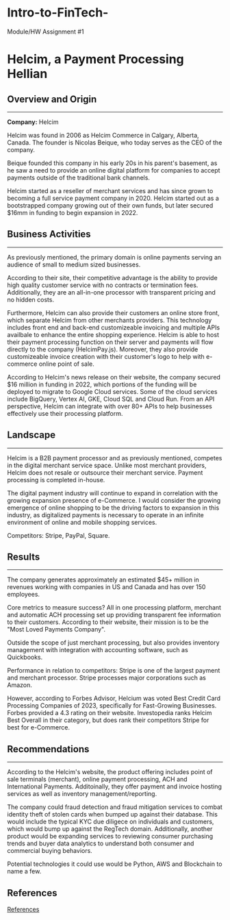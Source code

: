 # Intro-to-FinTech-
Module/HW Assignment #1 


# Helcim, a Payment Processing Hellian


## Overview and Origin 
---
**Company:** Helcim

Helcim was found in 2006 as Helcim Commerce in Calgary, Alberta, Canada. The founder is Nicolas Beique, who today serves as the CEO of the company.  

Beique founded this company in his early 20s in his parent's basement, as he saw a need to provide an online digital platform for companies to accept payments outside of the traditional bank channels. 

Helcim started as a reseller of merchant services and has since grown to becoming a full service payment company in 2020. Helcim started out as a bootstrapped company growing out of their own funds, but later secured $16mm in funding to begin expansion in 2022. 


## Business Activities 
---

As previously mentioned, the primary domain is online payments serving an audience of small to medium sized businesses.  

According to their site, their competitive advantage is the ability to provide high quality customer service with no contracts or termination fees. Additionally, they are an all-in-one processor with transparent pricing and no hidden costs.  

Furthermore, Helcim can also provide their customers an online store front, which separate Helcim from other merchants providers. This technology includes front end and back-end customizeable invoicing and multiple APIs availbale to enhance the entire shopping experience. Helcim is able to host their payment processing function on their server and payments will flow directly to the company (HelcimPay.js). Moreover, they also provide customizeable invoice creation with their customer's logo to help with e-commerce online point of sale.  

According to Helcim's news release on their website, the company secured $16 million in funding in 2022, which portions of the funding will be deployed to migrate to Google Cloud services. Some of the cloud services include BigQuery, Vertex AI, GKE, Cloud SQL and Cloud Run. From an API perspective, Helcim can integrate with over 80+ APIs to help businesses effectively use their processing platform. 


## Landscape 
---

Helcim is a B2B payment processor and as previously mentioned, competes in the digital merchant service space. Unlike most merchant providers, Helcim does not resale or outsource their merchant service. Payment processing is completed in-house.

The digital payment industry will continue to expand in correlation with the growing expansion presence of e-Commerce. I would consider the growing emergence of online shopping to be the driving factors to expansion in this industry, as digitalized payments is necessary to operate in an infinite environment of online and mobile shopping services.  

Competitors: Stripe, PayPal, Square. 


## Results 
---
The company generates approximately an estimated $45+ million in revenues working with companies in US and Canada and has over 150 employees.  

Core metrics to measure success?  All in one processing platform, merchant and automatic ACH processing set up providing transparent fee information to their customers. According to their website, their mission is to be the "Most Loved Payments Company". 

Outside the scope of just merchant processing, but also provides inventory management with integration with accounting software, such as Quickbooks.  

Performance in relation to competitors: Stripe is one of the largest payment and merchant processor. Stripe processes major corporations such as Amazon.  

However, according to Forbes Advisor, Helcium was voted Best Credit Card Processing Companies of 2023, specifically for Fast-Growing Businesses. Forbes provided a 4.3 rating on their website. Investopedia ranks Helcim Best Overall in their category, but does rank their competitors Stripe for best for e-Commerce.  


## Recommendations
---
According to the Helcim's website, the product offering includes point of sale terminals (merchant), online payment processing, ACH and International Payments. Additoinally, they offer payment and invoice hosting services as well as inventory management/reporting.  

The company could fraud detection and fraud mitigation services to combat identity theft of stolen cards when bumped up against their database. This would include the typical KYC due diligece on individuals and customers, which would bump up against the RegTech domain. Additionally, another product would be expanding services to reviewing consumer purchasing trends and buyer data analytics to understand both consumer and commercial buying behaviors. 

Potential technologies it could use would be Python, AWS and Blockchain to name a few. 

## References 
[References](References)

